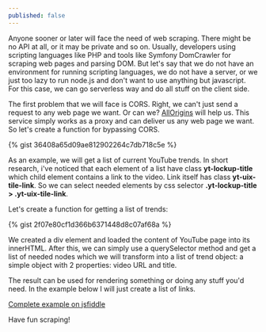 ```yaml
---
published: false
---
```


Anyone sooner or later will face the need of web scraping. There might be no API at all, or it may be private and so on. Usually, developers using scripting languages like PHP and tools like Symfony DomCrawler for scraping web pages and parsing DOM. But let's say that we do not have an environment for running scripting languages, we do not have a server, or we just too lazy to run node.js and don't want to use anything but javascript. For this case, we can go serverless way and do all stuff on the client side.

The first problem that we will face is CORS. Right, we can't just send a request to any web page we want. Or can we? [AllOrigins](http://multiverso.me/AllOrigins/) will help us. This service simply works as a proxy and can deliver us any web page we want. So let's create a function for bypassing CORS. 

{% gist 36408a65d09ae812902264c7db718c5e %}

As an example, we will get a list of current YouTube trends. In short research, i've noticed that each element of a list have class **yt-lockup-title** which child element contains a link to the video. Link itself has class **yt-uix-tile-link**. So we can select needed elements by css selector **.yt-lockup-title > .yt-uix-tile-link**.

Let's create a function for getting a list of trends:

{% gist 2f07e80cf1d366b6371448d8c07af68a %}

We created a div element and loaded the content of YouTube page into its innerHTML. After this, we can simply use a querySelector method and get a list of needed nodes which we will transform into a list of trend object: a simple object with 2 properties: video URL and title.

The result can be used for rendering something or doing any stuff you'd need. In the example below I will just create a list of links.

[Complete example on jsfiddle](https://jsfiddle.net/bxo0thou/1/)

Have fun scraping!

